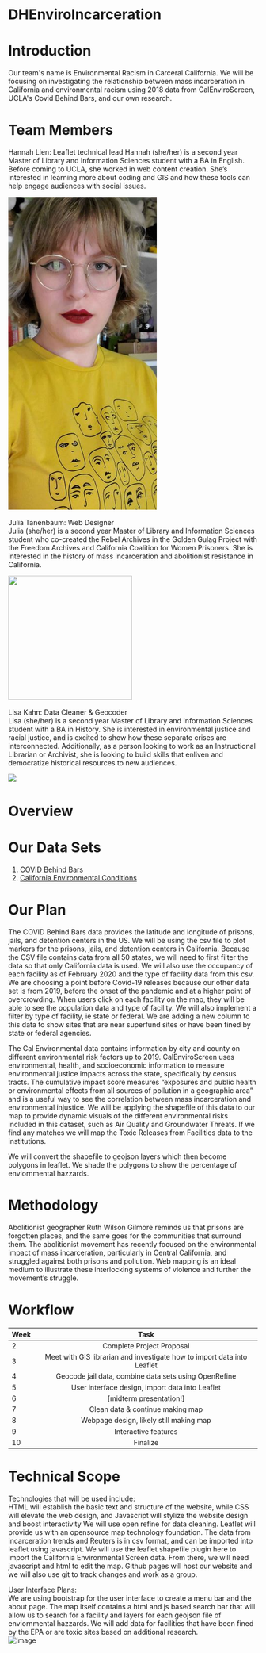 # DHEnviroIncarceration

# Introduction
Our team's name is Environmental Racism in Carceral California. We will be focusing on investigating the relationship between mass incarceration in California and environmental racism using 2018 data from CalEnviroScreen,  UCLA's Covid Behind Bars, and our own research. 

# Team Members
Hannah Lien: Leaflet technical lead
Hannah (she/her) is a second year Master of Library and Information Sciences student with a BA in English. Before coming to UCLA, she worked in web content creation. She’s interested in learning more about coding and GIS and how these tools can help engage audiences with social issues.

<img src="https://raw.githubusercontent.com/hanarama/DH151/main/Photos/Hannah_Pic.jpg">

Julia Tanenbaum: Web Designer  
Julia (she/her) is a second year Master of Library and Information Sciences student who co-created the Rebel Archives in the Golden Gulag Project with the Freedom Archives and California Coalition for Women Prisoners. She is interested in the history of mass incarceration and abolitionist resistance in California.

<img src="https://user-images.githubusercontent.com/81833154/114326099-f72d5c00-9ae7-11eb-9810-108288df69e2.png"  width="250" height="250">


Lisa Kahn: Data Cleaner & Geocoder  
Lisa (she/her) is a second year Master of Library and Information Sciences student with a BA in History. She is interested in environmental justice and racial justice, and is excited to show how these separate crises are interconnected. Additionally, as a person looking to work as an Instructional Librarian or Archivist, she is looking to build skills that enliven and democratize historical resources to new audiences. 

<img src="https://scontent.xx.fbcdn.net/v/t1.15752-0/p403x403/126133095_374132144011379_6891948301111871349_n.jpg?_nc_cat=103&ccb=1-3&_nc_sid=f79d6e&_nc_ohc=E1dS_NpcLyoAX8lm7Qf&_nc_ad=z-m&_nc_cid=0&_nc_ht=scontent.xx&tp=6&oh=ef0a5eca1209e8ae83d222b0771628d0&oe=6098B545">

# Overview
# Our Data Sets
1. [COVID Behind Bars](https://docs.google.com/spreadsheets/d/1X6uJkXXS-O6eePLxw2e4JeRtM41uPZ2eRcOA_HkPVTk/edit#gid=1197647409)
2. [California Environmental Conditions](https://data.ca.gov/dataset/calenviroscreen-3-0-results)

# Our Plan 
The COVID Behind Bars data provides the latitude and longitude of prisons, jails, and detention centers in the US. We will be using the csv file to plot markers 
for the prisons, jails, and detention centers in California. Because the CSV file contains data from all 50 states, we will need to first filter the data so that only California data is used. We will also use the occupancy of each facility as of February 2020 and the type of facility data from this csv. We are choosing a point before Covid-19 releases because our other data set is from 2019, before the onset of the pandemic and at a higher point of overcrowding. When users click on each facility on the map, they will be able to see the population data and type of facility. We will also implement a filter by type of facility, ie state or federal. We are adding a new column to this data to show sites that are near superfund sites or have been fined by state or federal agencies. 

The Cal Environmental data contains information by city and county on different environmental risk factors up to 2019. CalEnviroScreen uses environmental, health, and socioeconomic information to measure environmental justice impacts across the state, specifically by census tracts. The cumulative impact score measures “exposures and public health or environmental effects from all sources of pollution in a geographic area” and is a useful way to see the correlation between mass incarceration and environmental injustice. We will be applying the shapefile of this data to our map to provide dynamic visuals of the different environmental risks included in this dataset, such as Air Quality and Groundwater Threats. If we find any matches we will map the Toxic Releases from Facilities data to the institutions. 

We will convert the shapefile to geojson layers which then become polygons in leaflet. We shade the polygons to show the percentage of enviornmental hazzards. 
# Methodology
Abolitionist geographer Ruth Wilson Gilmore reminds us that prisons are forgotten places, and the same goes for the communities that surround them. The abolitionist movement has recently focused on the environmental impact of mass incarceration, particularly in Central California, and struggled against both prisons and pollution. Web mapping is an ideal medium to illustrate these interlocking systems of violence and further the movement’s struggle.

# Workflow
| Week       | Task     |
| :------------- | :----------: |
|  2 | Complete Project Proposal   |
| 3   | Meet with GIS librarian and investigate how to import data into Leaflet |
| 4 | Geocode jail data, combine data sets using OpenRefine |
| 5 | User interface design, import data into Leaflet |
| 6 | [midterm presentation!] |
| 7 | Clean data & continue making map |
| 8 | Webpage design, likely still making map |
| 9 | Interactive features |
| 10 | Finalize |

# Technical Scope
Technologies that will be used include:  
HTML will establish the basic text and structure of the website, while CSS will elevate the web design, and Javascript will stylize the website design and boost interactivity
We will use open refine for data cleaning. 
Leaflet will provide us with an opensource map technology foundation. The data from incarceration trends and Reuters is in csv format, and can be imported into leaflet using javascript. We will use the leaflet shapefile plugin here to import the California Environmental Screen data. From there, we will need javascript and html to edit the map. 
Github pages will host our website and we will also use git to track changes and work as a group. 

User Interface Plans: 
<br>
We are using bootstrap for the user interface to create a menu bar and the about page. The map itself contains a html and js based search bar that will allow us to search for a facility and layers for each geojson file of enviornmental hazzards. We will add data for facilities that have been fined by the EPA or are toxic sites based on additional research. 
<br>
![image](https://user-images.githubusercontent.com/63215658/116908164-6e41a600-abf7-11eb-8ad6-d6a05ffeca88.png)
